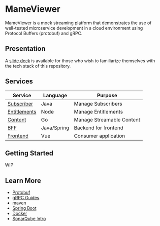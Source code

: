 # MameViewer

MameViewer is a mock streaming platform that demonstrates the use of well-tested microservice development in a cloud 
environment using Protocol Buffers (protobuf) and gRPC.

## Presentation

A [slide deck](https://xsorifc28.github.io/MameViewer) is available for those who wish to familiarize themselves with
the tech stack of this repository.

## Services

| Service                                | Language    | Purpose                   |  
|----------------------------------------|-------------|---------------------------|
| [Subscriber](./subscriber-service)     | Java        | Manage Subscribers        |
| [Entitlements](./entitlements-service) | Node        | Manage Entitlements       |
| [Content](./content-service)           | Go          | Manage Streamable Content |
| [BFF](./bff-service)                   | Java/Spring | Backend for frontend      |
| [Frontend](./frontend-service)         | Vue         | Consumer application      |

## Getting Started
WIP

## Learn More
- [Protobuf](https://developers.google.com/protocol-buffers)
- [gRPC Guides](https://grpc.io/)
- [maven](https://maven.apache.org/guides/getting-started/)
- [Spring Boot](https://spring.io/guides/gs/spring-boot/)
- [Docker](https://docs.docker.com/get-started/)
- [SonarQube Intro](https://www.bitslovers.com/how-to-use-sonarqube-with-docker-and-maven/)
